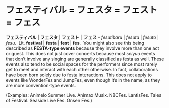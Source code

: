 # フェスティバル = フェスタ = フェスト = フェス

**フェスティバル** | **フェスタ** | **フェスト** | **フェス** - *fesutibaru* | *fesuta* | *fesuto* | *fesu*.  Lit. **festival** | **festa** | **fest** | **fes**.  You might also see this being described as **FESTA-type events** because they involve more than one act or guest. This does not just cover concerts because most *seiyuu* events that don’t involve any singing are generally classified as festa as well. These events also tend to be social spaces for the performers since most rarely get to meet and interact with each other otherwise. In fact, collaborations have been born solely due to festa interactions. This does not apply to events like WonderFes and JumpFes, even though it’s in the name, as they are more convention-type events.

(Examples: Animelo Summer Live. Animax Musix. NBCFes. LantisFes. Tales of Festival. Seaside Live Fes. Onsen Fes.)

